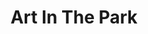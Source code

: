 ---
pid: WS107
title: Art In The Park
location_transcription: Outside of Art Museum
zipcode: '19106'
outside_phl: 
neighborhood: Society Hill,Old City
age: '31'
age_range: 30-39
instagram: 
image_file_name: WS_107.jpg
proposal_transcription: Abstract Art on the back part of the Art Museum. Like Salvador
  Dahli, or Van Gogh //sunflowers// for tourist walking on the backside of Kelly Drive,
  or monuments of Artist work.
topic: Art
topic_summary: '0'
type: 2D,Mural,Image
keywords_other: art museum, abstract art, visual art
credit: Sarah Ethridge
image_labels: 
twitter: 
facebook: 
permalink: "/monuments/ws107/"
layout: item-page
---
